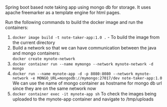 Spring boot based note taking app using mongo db for storage.
It uses apache freemarker as a template engine for html pages.

Run the following commands to build the docker image and run the containers:<br/>
1.  `docker image build -t note-taker-app:1.0 .` - To build the image from the current directory <br/>
2.  Build a network so that we can have communication between the java and mongo containers:<br/>
    `docker create mynote-network`
3.  `docker container run --name mymongo --network mynote-network -d mongo`
4.  `docker run --name mynote-app -d -p 8080:8080 --network mynote-network -e MONGO_URL=mongodb://mymongo:27017/dev note-taker-app:1.0`
    We can use the name of mongo container as hostname for mongo db url since they are on the same network now<br/>
5.  `docker container exec -it mynote-app sh`
    To check the images being uploaded to the mynote-app container and navigate to /tmp/uploads
